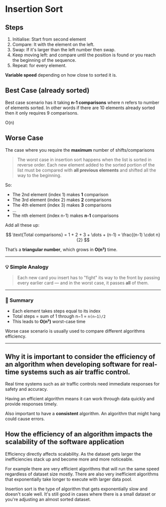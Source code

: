 # Insertion Sort

## Steps

1. Initialise: Start from second element
2. Compare: It with the element on the left.
3. Swap: If it's larger than the left number then swap.
4. Keep moving left: and compare until the position is found or you reach the beginning of the sequence.
5. Repeat: for every element.

**Variable speed** depending on how close to sorted it is.

## Best Case (already sorted)

Best case scenario has it taking **n-1 comparisons** where n refers to number of elements sorted. In other words if there are 10 elements already sorted then it only requires 9 comparisons.

O(n)

## Worse Case

The case where you require the **maximum** number of shifts/comparisons

> The worst case in insertion sort happens when the list is sorted in reverse order. Each new element added to the sorted portion of the list must be compared with **all previous elements** and shifted all the way to the beginning.

So:

* The 2nd element (index 1) makes **1** comparison
* The 3rd element (index 2) makes **2** comparisons
* The 4th element (index 3) makes **3** comparisons
* ...
* The nth element (index n-1) makes **n-1** comparisons

Add all these up:

$$
\text{Total comparisons} = 1 + 2 + 3 + \dots + (n-1)
= \frac{(n-1) \cdot n}{2}
$$

That’s a **triangular number**, which grows in **O(n²)** time.

---

### 💡 Simple Analogy

> Each new card you insert has to "fight" its way to the front by passing every earlier card — and in the worst case, it passes **all** of them.

---

### 🔁 Summary

* Each element takes steps equal to its index
* Total steps = sum of 1 through n−1 = `n(n−1)/2`
* This leads to **O(n²)** worst-case time

Worse case scenario is usually used to compare different algorithms efficiency.

---

## Why it is important to consider the efficiency of an algorithm when developing software for real-time systems such as air traffic control.

Real time systems such as air traffic controls need immediate responses for safety and accuracy.

Having an efficient algorithm means it can work through data quickly and provide responses timely.

Also important to have a **consistent** algorithm. An algorithm that might hang could cause errors.

## How the efficiency of an algorithm impacts the scalability of the software application

Efficiency directly affects scalability. As the dataset gets larger the inefficiencies stack up and become more and more noticeable.

For example there are very efficient algorithms that will run the same speed regardless of dataset size mostly. There are also very inefficient algorithms that exponentially take longer to execute with larger data pool.

Insertion sort is the type of algorithm that gets exponentially slow and doesn't scale well. It's still good in cases where there is a small dataset or you're adjusting an almost sorted dataset.